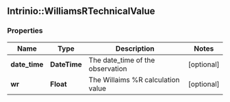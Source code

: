 ## Intrinio::WilliamsRTechnicalValue

### Properties
Name | Type | Description | Notes
------------ | ------------- | ------------- | -------------
**date_time** | **DateTime** | The date_time of the observation | [optional] 
**wr** | **Float** | The Willaims %R calculation value | [optional] 



